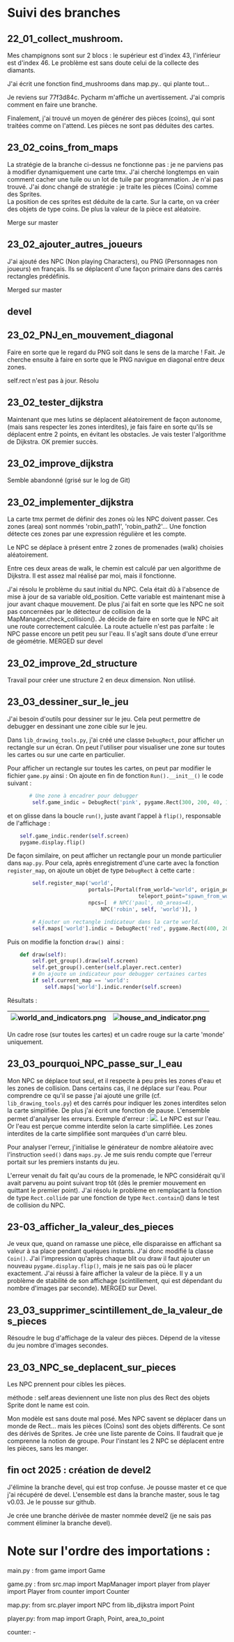 # Suivi des branches 

## 22_01_collect_mushroom.
Mes champignons sont sur 2 blocs :
le supérieur est d'index 43, l'inférieur est d'index 46. Le problème est sans doute celui de la collecte des diamants. 

J'ai écrit une fonction find_mushrooms dans map.py.. qui plante tout...

Je reviens sur 77f3d84c. Pycharm m'affiche un avertissement. J'ai compris comment en faire une branche.

Finalement, j'ai trouvé un moyen de générer des pièces (coins), qui sont traitées comme on l'attend. Les pièces ne sont pas déduites des cartes. 

## 23_02_coins_from_maps
La stratégie de la branche ci-dessus ne fonctionne pas : je ne parviens pas à modifier dynamiquement une carte tmx. J'ai cherché longtemps en vain comment cacher une tuile ou un lot de tuile par programmation. Je n'ai pas trouvé. J'ai donc changé de stratégie : je traite les pièces (Coins) comme des Sprites.  
La position de ces sprites est déduite de la carte. Sur la carte, on va créer des objets de type coins.
De plus la valeur de la pièce est aléatoire. 

Merge sur master
## 23_02_ajouter_autres_joueurs
J'ai ajouté des NPC (Non playing Characters), ou PNG (Personnages non joueurs) en français. Ils se déplacent d'une façon primaire dans des carrés rectangles prédéfinis. 

Merged sur master
## devel

## 23_02_PNJ_en_mouvement_diagonal
Faire en sorte que le regard du PNG soit dans le sens de la marche ! Fait. Je cherche ensuite à faire en sorte que le 
PNG navigue en diagonal entre deux zones. 

self.rect n'est pas à jour. Résolu

## 23_02_tester_dijkstra
Maintenant que mes lutins se déplacent aléatoirement de façon autonome, (mais sans respecter les zones interdites), je fais faire en sorte qu'ils se déplacent entre 2 points, en évitant les obstacles. Je vais tester l'algorithme de
Dijkstra. OK premier succès. 

## 23_02_improve_dijkstra
Semble abandonné (grisé sur le log de Git)

## 23_02_implementer_dijkstra
La carte tmx permet de définir des zones où les NPC doivent passer. Ces zones (area) sont nommés 'robin_path1', 'robin_path2'... 
Une fonction détecte ces zones par une expression régulière et les compte. 

Le NPC se déplace à présent entre 2 zones de promenades (walk) choisies aléatoirement. 

Entre ces deux areas de walk, le chemin est calculé par uen algorithme de Dijkstra. Il est assez mal réalisé par moi, mais il fonctionne.  

 J'ai résolu le problème du saut initial du NPC. Cela était dû à l'absence de mise à jour de sa variable old_position. 
Cette variable est maintenant mise à jour avant chaque mouvement. De plus j'ai fait en sorte que les NPC ne soit pas concernées par le détecteur de collision de la MapManager.check_collision(). Je décide de faire en sorte que le NPC ait une route correctement calculée. La route actuelle n'est pas parfaite : le NPC passe encore un petit peu sur l'eau. Il s'agît sans doute d'une erreur de géométrie. 
MERGED sur devel
## 23_02_improve_2d_structure
Travail pour créer une structure 2 en deux dimension. Non utilisé. 

## 23_03_dessiner_sur_le_jeu
J'ai besoin d'outils pour dessiner sur le jeu. Cela peut permettre de debugger en  dessinant une zone cible sur le jeu.

Dans `lib_drawing_tools.py`, j'ai créé une classe `DebugRect`, pour afficher un rectangle sur un écran. On peut l'utiliser pour visualiser une zone sur toutes les cartes ou sur une carte en particulier.

Pour afficher un rectangle sur toutes les cartes, on peut par modifier le fichier `game.py` ainsi : On ajoute en fin de fonction `Run().__init__()` le code suivant : 

``` python
       # Une zone à encadrer pour debugger
        self.game_indic = DebugRect('pink', pygame.Rect(300, 200, 40, 16), 3)  # pour tous les mondes
```

et on glisse dans la boucle `run()`, juste avant l'appel à `flip()`, responsable de l'affichage :
``` python
    self.game_indic.render(self.screen)
    pygame.display.flip()
```

De façon similaire, on peut afficher un rectangle pour un monde particulier dans `map.py`. Pour cela, après enregistrement d'une carte avec la fonction `register_map`, on ajoute un objet de type `DebugRect` à cette carte : 
```python
        self.register_map('world',
                          portals=[Portal(from_world="world", origin_point='enter_house', target_world="house",
                                          teleport_point="spawn_from_world")],
                          npcs=[  # NPC('paul', nb_areas=4),
                              NPC('robin', self, 'world')], )

        # Ajouter un rectangle indicateur dans la carte world.
        self.maps['world'].indic = DebugRect('red', pygame.Rect(400, 200, 100, 50), 6)
```

Puis on modifie la fonction `draw() `ainsi : 

```python
    def draw(self):
        self.get_group().draw(self.screen)
        self.get_group().center(self.player.rect.center)
        # On ajoute un indicateur pour debugger certaines cartes
        if self.current_map == 'world':
            self.maps['world'].indic.render(self.screen)
```
Résultats : 

| ![world_and_indicators.png](images%2Fworld_and_indicators.png)                                         | ![house_and_indicator.png](images%2Fhouse_and_indicator.png)    |
|--------------------------------------------------------------------------------------------------------|-----|


Un cadre rose (sur toutes les cartes) et un cadre rouge sur la carte 'monde' uniquement. 

## 23_03_pourquoi_NPC_passe_sur_l_eau
Mon NPC se déplace tout seul, et il respecte à peu près les zones d'eau et les zones de collision. Dans certains cas, il ne déplace sur l'eau. Pour comprendre ce qu'il se passe j'ai ajouté une grille (cf. `lib_drawing_tools.py`) et des carrés pour indiquer les zones interdites selon la carte simplifiée. De plus j'ai écrit une fonction de pause. L'ensemble permet d'analyser les erreurs. Exemple d'erreur : 
![](/home/bertrand/important/prog_local/PW_19_pygamon/images/le_fautif.png). 
Le NPC est sur l'eau. Or l'eau est perçue comme interdite selon la carte simplifiée. Les zones interdites de la carte simplifiée sont marquées d'un carré bleu. 

Pour analyser l'erreur, j'initialise le générateur de nombre aléatoire avec l'instruction `seed()` dans `maps.py`. Je me suis rendu compte que l'erreur portait sur les premiers instants du jeu. 

L'erreur venait du fait qu'au cours de la promenade, le NPC considérait qu'il avait parvenu au point suivant trop tôt (dès le premier mouvement en quittant le premier point). J'ai résolu le problème en remplaçant la fonction de type `Rect.collide` par une fonction de type `Rect.contain`() dans le test de collision du NPC.

## 23-03_afficher_la_valeur_des_pieces
Je veux que, quand on ramasse une pièce, elle disparaisse en affichant sa valeur à sa place pendant quelques instants. J'ai donc modifié la classe `Coin()`. J'ai l'impression qu'après chaque blit ou draw il faut ajouter un nouveau `pygame.display.flip()`, mais je ne sais pas où le placer exactement. J'ai réussi à faire afficher la valeur de la pièce. Il y a un problème de stabilité de son affichage (scintillement, qui est dépendant du nombre d'images par seconde). MERGED sur Devel.

## 23_03_supprimer_scintillement_de_la_valeur_des_pieces
Résoudre le bug d'affichage de la valeur des pièces. Dépend de la vitesse du jeu nombre d'images secondes. 

## 23_03_NPC_se_deplacent_sur_pieces
Les NPC prennent pour cibles les pièces.

méthode : self.areas deviennent une liste non plus des Rect des objets Sprite dont le name est coin.

Mon modèle est sans doute mal posé. Mes NPC savent se déplacer dans un monde de Rect... mais les pièces (Coins) sont des objets différents. Ce sont des dérivés de Sprites. Je crée une liste parente de Coins. Il faudrait que je comprenne la notion de groupe.
Pour l'instant les 2 NPC se déplacent entre les pièces, sans les manger.

## fin oct 2025 : création de devel2
J'élimine la branche devel, qui est trop confuse. Je pousse master et ce que j'ai récupéré de devel. L'ensemble est dans la branche master, sous le tag v0.03. Je le pousse sur github. 

Je crée une branche dérivée de master nommée devel2 (je ne sais pas comment éliminer la branche devel).

# Note sur l'ordre des importations : 
main.py  : 
  from game import Game

game.py : 
    from src.map import MapManager
    import player
    from player import Player
    from counter import Counter

map.py:
    from src.player import NPC
    from lib_dijkstra import Point

player.py:
    from map import Graph, Point, area_to_point

counter:
    - 

